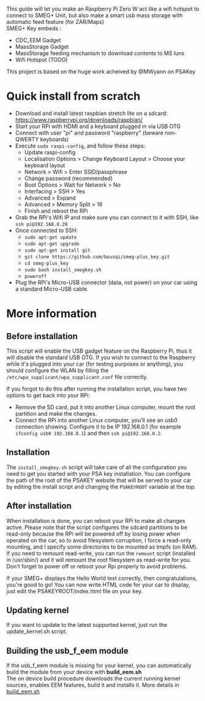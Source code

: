 This guide will let you make an Raspberry Pi Zero W act like a wifi hotspot to connect to 
SMEG+ Unit, but also make a smart usb mass storage with automatic feed feature (for ZAR/Maps)<br>
SMEG+ Key embeds :
* CDC_EEM Gadget
* MassStorage Gadget
* MassStorage feeding mechanism to download contents to MS luns
* Wifi Hotspot (TODO)


This project is based on the huge work acheived by @MWyann on PSAKey

Quick install from scratch
==========================

- Download and install latest raspbian stretch lite on a sdcard: https://www.raspberrypi.org/downloads/raspbian/
- Start your RPi with HDMI and a keyboard plugged in via USB OTG
- Connect with user "pi" and password "raspberry" (beware non-QWERTY keyboards)
- Execute `sudo raspi-config`, and follow these steps:
  - Update raspi-config
  - Localisation Options > Change Keyboard Layout > Choose your keyboard layout
  - Network > Wifi > Enter SSID/passphrase
  - Change password (recommended)
  - Boot Options > Wait for Network > No
  - Interfacing > SSH > Yes
  - Advanced > Expand
  - Advanced > Memory Split > 16
  - Finish and reboot the RPi
- Grab the RPi's Wifi IP and make sure you can connect to it with SSH, like `ssh pi@192.168.0.20`
- Once connected to SSH:
  - `sudo apt-get update`
  - `sudo apt-get upgrade`
  - `sudo apt-get install git`
  - `git clone https://github.com/bousqi/smeg-plus_key.git`
  - `cd smeg-plus_key`
  - `sudo bash install_smegkey.sh`
  - `poweroff`
- Plug the RPi's Micro-USB connector (data, not power) on your car using a standard Micro-USB cable.


More information
================

Before installation
-------------------

This script will enable the USB gadget feature on the Raspberry Pi, thus it will disable the standard USB OTG.
If you wish to connect to the Raspberry while it's plugged into your car (for testing purposes or anything), you should
configure the WLAN by filling the `/etc/wpa_supplicant/wpa_supplicant.conf` file correctly.

If you forgot to do this after running the installation script, you have two options to get back into your RPi:
- Remove the SD card, put it into another Linux computer, mount the root partition and make the changes.
- Connect the RPi into another Linux computer, you'll see an usb0 connection showing. Configure it to be IP 192.168.0.1
  (for example `ifconfig usb0 192.168.0.1`) and then `ssh pi@192.168.0.2`.

Installation
------------

The `install_smegkey.sh` script will take care of all the configuration you need to get you started with your PSA key installation.
You can configure the path of the root of the PSAKEY website that will be served to your car by editing the install script
and changing the `PSAKEYROOT` variable at the top.

After installation
------------------

When installation is done, you can reboot your RPi to make all changes active. Please note that the script configures the
sdcard partitions to be read-only because the RPi will be powered off by losing power when operated on the car, so to avoid filesystem
corruption, I force a read-only mounting, and I specify some directories to be mounted as tmpfs (on RAM).
If you need to remount read-write, you can run the `remount` script (installed in /usr/sbin/) and it will remount the
root filesystem as read-write for you. Don't forget to power off or reboot your Rpi properly to avoid problems.

If your SMEG+ displays the Hello World test correctly, then congratulations, you're good to go!
You can now write HTML code for your car to display, just edit the PSAKEYROOT/index.html file on your key.

Updating kernel
---------------

If you want to update to the latest supported kernel, just run the update_kernel.sh script.


Building the usb_f_eem module
-----------------------------

If the usb_f_eem module is missing for your kernel, you can automatically build the module from your device with **build_eem.sh**<br>
The on device build procedure downloads the current running kernel sources, enables EEM features, build it and installs it.
More details in [build_eem.sh](./build_eem.sh)

